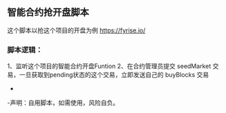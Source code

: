 ## 智能合约抢开盘脚本

这个脚本以抢这个项目的开盘为例 https://fyrise.io/ 

### 脚本逻辑：

1、监听这个项目的智能合约开盘Funtion
2、在合约管理员提交 seedMarket 交易，一旦获取到pending状态的这个交易，立即发送自己的 buyBlocks 交易

-
-声明：自用脚本，如需使用，风险自负。
